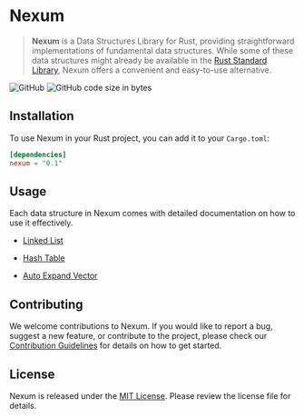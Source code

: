 # Nexum

>**Nexum** is a Data Structures Library for Rust, providing straightforward implementations of fundamental data structures. While some of these data structures might already be available in the [Rust Standard Library](https://doc.rust-lang.org/std/), Nexum offers a convenient and easy-to-use alternative.

![GitHub](https://img.shields.io/github/license/ThiagoDSMarcelino/data-structures?color=blue)
![GitHub code size in bytes](https://img.shields.io/github/languages/code-size/ThiagoDSMarcelino/data-structures)

## Installation

To use Nexum in your Rust project, you can add it to your `Cargo.toml`:

```toml
[dependencies]
nexum = "0.1"
```

## Usage

Each data structure in Nexum comes with detailed documentation on how to use it effectively.

* [Linked List](docs/linked-list.md)

* [Hash Table](docs/hash-table.md)

* [Auto Expand Vector](docs/auto-expand-vector.md)

## Contributing

We welcome contributions to Nexum. If you would like to report a bug, suggest a new feature, or contribute to the project, please check our [Contribution Guidelines](CONTRIBUTING.md) for details on how to get started.

## License
Nexum is released under the [MIT License](LICENSE). Please review the license file for details.